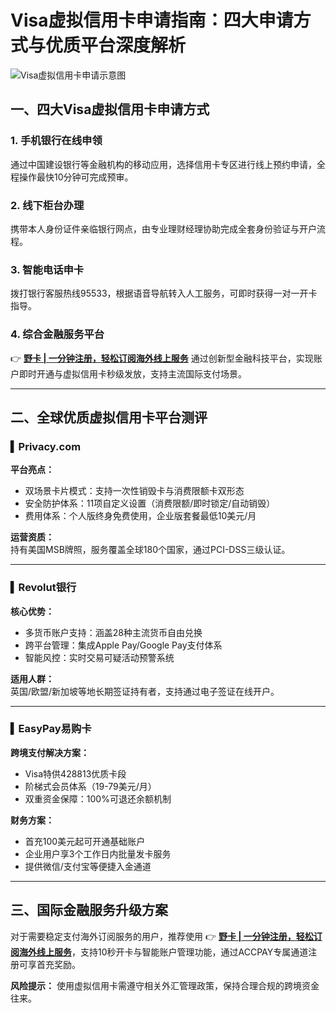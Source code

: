 # Visa虚拟信用卡申请指南：四大申请方式与优质平台深度解析

![Visa虚拟信用卡申请示意图](https://bbtdd.com/wp-content/uploads/img/373342224354.webp)

## 一、四大Visa虚拟信用卡申请方式

### 1. 手机银行在线申领
通过中国建设银行等金融机构的移动应用，选择信用卡专区进行线上预约申请，全程操作最快10分钟可完成预审。

### 2. 线下柜台办理
携带本人身份证件亲临银行网点，由专业理财经理协助完成全套身份验证与开户流程。

### 3. 智能电话申卡
拨打银行客服热线95533，根据语音导航转入人工服务，可即时获得一对一开卡指导。

### 4. 综合金融服务平台
👉 **[野卡 | 一分钟注册，轻松订阅海外线上服务](https://bbtdd.com/yeka)** 
通过创新型金融科技平台，实现账户即时开通与虚拟信用卡秒级发放，支持主流国际支付场景。

---

## 二、全球优质虚拟信用卡平台测评

### ▍Privacy.com
**平台亮点：**
- 双场景卡片模式：支持一次性销毁卡与消费限额卡双形态
- 安全防护体系：11项自定义设置（消费限额/即时锁定/自动销毁）
- 费用体系：个人版终身免费使用，企业版套餐最低10美元/月

**运营资质：**  
持有美国MSB牌照，服务覆盖全球180个国家，通过PCI-DSS三级认证。

---

### ▍Revolut银行
**核心优势：**
- 多货币账户支持：涵盖28种主流货币自由兑换
- 跨平台管理：集成Apple Pay/Google Pay支付体系
- 智能风控：实时交易可疑活动预警系统

**适用人群：**  
英国/欧盟/新加坡等地长期签证持有者，支持通过电子签证在线开户。

---

### ▍EasyPay易购卡
**跨境支付解决方案：**
- Visa特供428813优质卡段
- 阶梯式会员体系（19-79美元/月）
- 双重资金保障：100%可退还余额机制

**财务方案：**  
- 首充100美元起可开通基础账户 
- 企业用户享3个工作日内批量发卡服务
- 提供微信/支付宝等便捷入金通道

---

## 三、国际金融服务升级方案
对于需要稳定支付海外订阅服务的用户，推荐使用 👉 **[野卡 | 一分钟注册，轻松订阅海外线上服务](https://bbtdd.com/yeka)**，支持10秒开卡与智能账户管理功能，通过ACCPAY专属通道注册可享首充奖励。

**风险提示：** 使用虚拟信用卡需遵守相关外汇管理政策，保持合理合规的跨境资金往来。